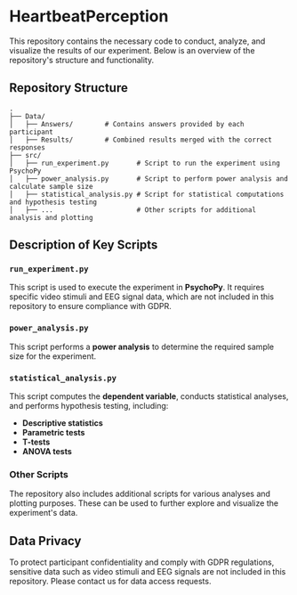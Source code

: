 # HeartbeatPerception

This repository contains the necessary code to conduct, analyze, and visualize the results of our experiment. Below is an overview of the repository's structure and functionality.

## Repository Structure

```
.
├── Data/
│   ├── Answers/        # Contains answers provided by each participant
│   ├── Results/        # Combined results merged with the correct responses
├── src/
│   ├── run_experiment.py       # Script to run the experiment using PsychoPy
│   ├── power_analysis.py       # Script to perform power analysis and calculate sample size
│   ├── statistical_analysis.py # Script for statistical computations and hypothesis testing
│   ├── ...                     # Other scripts for additional analysis and plotting
```

## Description of Key Scripts

### `run_experiment.py`
This script is used to execute the experiment in **PsychoPy**. It requires specific video stimuli and EEG signal data, which are not included in this repository to ensure compliance with GDPR. 

### `power_analysis.py`
This script performs a **power analysis** to determine the required sample size for the experiment. 

### `statistical_analysis.py`
This script computes the **dependent variable**, conducts statistical analyses, and performs hypothesis testing, including:
- **Descriptive statistics**
- **Parametric tests**
- **T-tests**
- **ANOVA tests**

### Other Scripts
The repository also includes additional scripts for various analyses and plotting purposes. These can be used to further explore and visualize the experiment's data.

## Data Privacy
To protect participant confidentiality and comply with GDPR regulations, sensitive data such as video stimuli and EEG signals are not included in this repository. Please contact us for data access requests.
